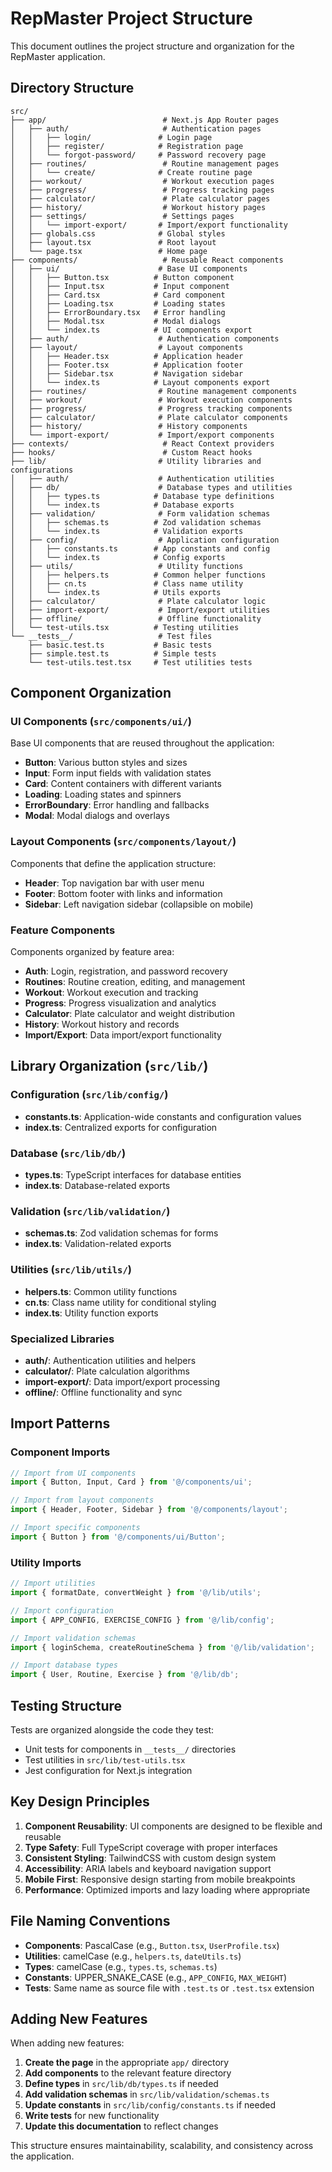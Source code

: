 # RepMaster Project Structure

This document outlines the project structure and organization for the RepMaster application.

## Directory Structure

```
src/
├── app/                          # Next.js App Router pages
│   ├── auth/                     # Authentication pages
│   │   ├── login/               # Login page
│   │   ├── register/            # Registration page
│   │   └── forgot-password/     # Password recovery page
│   ├── routines/                 # Routine management pages
│   │   └── create/              # Create routine page
│   ├── workout/                  # Workout execution pages
│   ├── progress/                 # Progress tracking pages
│   ├── calculator/               # Plate calculator pages
│   ├── history/                  # Workout history pages
│   ├── settings/                 # Settings pages
│   │   └── import-export/       # Import/export functionality
│   ├── globals.css              # Global styles
│   ├── layout.tsx               # Root layout
│   └── page.tsx                 # Home page
├── components/                   # Reusable React components
│   ├── ui/                      # Base UI components
│   │   ├── Button.tsx          # Button component
│   │   ├── Input.tsx           # Input component
│   │   ├── Card.tsx            # Card component
│   │   ├── Loading.tsx         # Loading states
│   │   ├── ErrorBoundary.tsx   # Error handling
│   │   ├── Modal.tsx           # Modal dialogs
│   │   └── index.ts            # UI components export
│   ├── auth/                    # Authentication components
│   ├── layout/                  # Layout components
│   │   ├── Header.tsx          # Application header
│   │   ├── Footer.tsx          # Application footer
│   │   ├── Sidebar.tsx         # Navigation sidebar
│   │   └── index.ts            # Layout components export
│   ├── routines/                # Routine management components
│   ├── workout/                 # Workout execution components
│   ├── progress/                # Progress tracking components
│   ├── calculator/              # Plate calculator components
│   ├── history/                 # History components
│   └── import-export/           # Import/export components
├── contexts/                     # React Context providers
├── hooks/                        # Custom React hooks
├── lib/                         # Utility libraries and configurations
│   ├── auth/                    # Authentication utilities
│   ├── db/                      # Database types and utilities
│   │   ├── types.ts            # Database type definitions
│   │   └── index.ts            # Database exports
│   ├── validation/              # Form validation schemas
│   │   ├── schemas.ts          # Zod validation schemas
│   │   └── index.ts            # Validation exports
│   ├── config/                  # Application configuration
│   │   ├── constants.ts        # App constants and config
│   │   └── index.ts            # Config exports
│   ├── utils/                   # Utility functions
│   │   ├── helpers.ts          # Common helper functions
│   │   ├── cn.ts               # Class name utility
│   │   └── index.ts            # Utils exports
│   ├── calculator/              # Plate calculator logic
│   ├── import-export/           # Import/export utilities
│   ├── offline/                 # Offline functionality
│   └── test-utils.tsx          # Testing utilities
└── __tests__/                   # Test files
    ├── basic.test.ts           # Basic tests
    ├── simple.test.ts          # Simple tests
    └── test-utils.test.tsx     # Test utilities tests
```

## Component Organization

### UI Components (`src/components/ui/`)
Base UI components that are reused throughout the application:
- **Button**: Various button styles and sizes
- **Input**: Form input fields with validation states
- **Card**: Content containers with different variants
- **Loading**: Loading states and spinners
- **ErrorBoundary**: Error handling and fallbacks
- **Modal**: Modal dialogs and overlays

### Layout Components (`src/components/layout/`)
Components that define the application structure:
- **Header**: Top navigation bar with user menu
- **Footer**: Bottom footer with links and information
- **Sidebar**: Left navigation sidebar (collapsible on mobile)

### Feature Components
Components organized by feature area:
- **Auth**: Login, registration, and password recovery
- **Routines**: Routine creation, editing, and management
- **Workout**: Workout execution and tracking
- **Progress**: Progress visualization and analytics
- **Calculator**: Plate calculator and weight distribution
- **History**: Workout history and records
- **Import/Export**: Data import/export functionality

## Library Organization (`src/lib/`)

### Configuration (`src/lib/config/`)
- **constants.ts**: Application-wide constants and configuration values
- **index.ts**: Centralized exports for configuration

### Database (`src/lib/db/`)
- **types.ts**: TypeScript interfaces for database entities
- **index.ts**: Database-related exports

### Validation (`src/lib/validation/`)
- **schemas.ts**: Zod validation schemas for forms
- **index.ts**: Validation-related exports

### Utilities (`src/lib/utils/`)
- **helpers.ts**: Common utility functions
- **cn.ts**: Class name utility for conditional styling
- **index.ts**: Utility function exports

### Specialized Libraries
- **auth/**: Authentication utilities and helpers
- **calculator/**: Plate calculation algorithms
- **import-export/**: Data import/export processing
- **offline/**: Offline functionality and sync

## Import Patterns

### Component Imports
```typescript
// Import from UI components
import { Button, Input, Card } from '@/components/ui';

// Import from layout components
import { Header, Footer, Sidebar } from '@/components/layout';

// Import specific components
import { Button } from '@/components/ui/Button';
```

### Utility Imports
```typescript
// Import utilities
import { formatDate, convertWeight } from '@/lib/utils';

// Import configuration
import { APP_CONFIG, EXERCISE_CONFIG } from '@/lib/config';

// Import validation schemas
import { loginSchema, createRoutineSchema } from '@/lib/validation';

// Import database types
import { User, Routine, Exercise } from '@/lib/db';
```

## Testing Structure

Tests are organized alongside the code they test:
- Unit tests for components in `__tests__/` directories
- Test utilities in `src/lib/test-utils.tsx`
- Jest configuration for Next.js integration

## Key Design Principles

1. **Component Reusability**: UI components are designed to be flexible and reusable
2. **Type Safety**: Full TypeScript coverage with proper interfaces
3. **Consistent Styling**: TailwindCSS with custom design system
4. **Accessibility**: ARIA labels and keyboard navigation support
5. **Mobile First**: Responsive design starting from mobile breakpoints
6. **Performance**: Optimized imports and lazy loading where appropriate

## File Naming Conventions

- **Components**: PascalCase (e.g., `Button.tsx`, `UserProfile.tsx`)
- **Utilities**: camelCase (e.g., `helpers.ts`, `dateUtils.ts`)
- **Types**: camelCase (e.g., `types.ts`, `schemas.ts`)
- **Constants**: UPPER_SNAKE_CASE (e.g., `APP_CONFIG`, `MAX_WEIGHT`)
- **Tests**: Same name as source file with `.test.ts` or `.test.tsx` extension

## Adding New Features

When adding new features:

1. **Create the page** in the appropriate `app/` directory
2. **Add components** to the relevant feature directory
3. **Define types** in `src/lib/db/types.ts` if needed
4. **Add validation schemas** in `src/lib/validation/schemas.ts`
5. **Update constants** in `src/lib/config/constants.ts` if needed
6. **Write tests** for new functionality
7. **Update this documentation** to reflect changes

This structure ensures maintainability, scalability, and consistency across the application.
